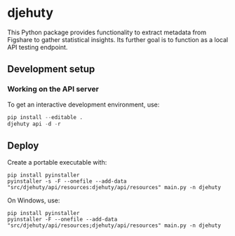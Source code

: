 djehuty
=========

This Python package provides functionality to extract metadata from Figshare
to gather statistical insights.  Its further goal is to function as a
local API testing endpoint.

## Development setup



### Working on the API server

To get an interactive development environment, use:
```python
pip install --editable .
djehuty api -d -r
```

## Deploy

Create a portable executable with:

```
pip install pyinstaller
pyinstaller -s -F --onefile --add-data "src/djehuty/api/resources:djehuty/api/resources" main.py -n djehuty
```

On Windows, use:

```
pip install pyinstaller
pyinstaller -F --onefile --add-data "src/djehuty/api/resources;djehuty/api/resources" main.py -n djehuty
```
